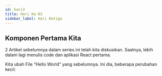 ```yaml
---
id: hari3
title: Hari Ke-03
sidebar_label: Hari Ketiga
---
```


## Komponen Pertama Kita

2 Artikel sebelumnya dalam series ini telah kita diskusikan. Saatnya, lebih dalam lagi menulis code dan aplikasi React pertama.

Kita ubah File “Hello World” yang sebelumnya. Ini dia, beberapa perubahan kecil:

